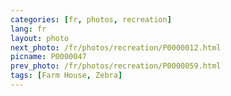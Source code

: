 ```yaml
---
categories: [fr, photos, recreation]
lang: fr
layout: photo
next_photo: /fr/photos/recreation/P0000012.html
picname: P0000047
prev_photo: /fr/photos/recreation/P0000059.html
tags: [Farm House, Zebra]
---
```

